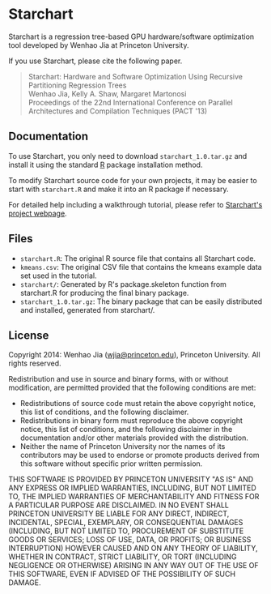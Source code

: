 Starchart
=========

Starchart is a regression tree-based GPU hardware/software optimization tool developed by Wenhao Jia at Princeton University.

If you use Starchart, please cite the following paper.

> Starchart: Hardware and Software Optimization Using Recursive Partitioning Regression Trees  
> Wenhao Jia, Kelly A. Shaw, Margaret Martonosi  
> Proceedings of the 22nd International Conference on Parallel Architectures and Compilation Techniques (PACT '13)

Documentation
-------------

To use Starchart, you only need to download `starchart_1.0.tar.gz` and install it using the standard [R](http://www.r-project.org/) package installation method.

To modify Starchart source code for your own projects, it may be easier to start with `starchart.R` and make it into an R package if necessary.

For detailed help including a walkthrough tutorial, please refer to [Starchart's project webpage](http://www.princeton.edu/~wjia/starchart/).

Files
-----

* `starchart.R`: The original R source file that contains all Starchart code.
* `kmeans.csv`: The original CSV file that contains the kmeans example data set used in the tutorial.
* `starchart/`: Generated by R's package.skeleton function from starchart.R for producing the final binary package.
* `starchart_1.0.tar.gz`: The binary package that can be easily distributed and installed, generated from starchart/.

License
-------

Copyright 2014: Wenhao Jia (wjia@princeton.edu), Princeton University. All rights reserved.

Redistribution and use in source and binary forms, with or without modification, are permitted provided that the following conditions are met:

* Redistributions of source code must retain the above copyright notice, this list of conditions, and the following disclaimer.
* Redistributions in binary form must reproduce the above copyright notice, this list of conditions, and the following disclaimer in the documentation and/or other materials provided with the distribution.
* Neither the name of Princeton University nor the names of its contributors may be used to endorse or promote products derived from this software without specific prior written permission.

THIS SOFTWARE IS PROVIDED BY PRINCETON UNIVERSITY "AS IS" AND ANY EXPRESS OR IMPLIED WARRANTIES, INCLUDING, BUT NOT LIMITED TO, THE IMPLIED WARRANTIES OF MERCHANTABILITY AND FITNESS FOR A PARTICULAR PURPOSE ARE DISCLAIMED. IN NO EVENT SHALL PRINCETON UNIVERSITY BE LIABLE FOR ANY DIRECT, INDIRECT, INCIDENTAL, SPECIAL, EXEMPLARY, OR CONSEQUENTIAL DAMAGES (INCLUDING, BUT NOT LIMITED TO, PROCUREMENT OF SUBSTITUTE GOODS OR SERVICES; LOSS OF USE, DATA, OR PROFITS; OR BUSINESS INTERRUPTION) HOWEVER CAUSED AND ON ANY THEORY OF LIABILITY, WHETHER IN CONTRACT, STRICT LIABILITY, OR TORT (INCLUDING NEGLIGENCE OR OTHERWISE) ARISING IN ANY WAY OUT OF THE USE OF THIS SOFTWARE, EVEN IF ADVISED OF THE POSSIBILITY OF SUCH DAMAGE.
